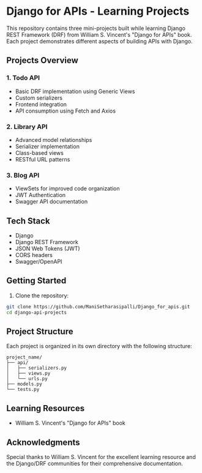 # Django for APIs - Learning Projects

This repository contains three mini-projects built while learning Django REST Framework (DRF) from William S. Vincent's "Django for APIs" book. Each project demonstrates different aspects of building APIs with Django.

## Projects Overview

### 1. Todo API
- Basic DRF implementation using Generic Views
- Custom serializers
- Frontend integration
- API consumption using Fetch and Axios

### 2. Library API
- Advanced model relationships
- Serializer implementation
- Class-based views
- RESTful URL patterns

### 3. Blog API
- ViewSets for improved code organization
- JWT Authentication
- Swagger API documentation

## Tech Stack
- Django
- Django REST Framework
- JSON Web Tokens (JWT)
- CORS headers
- Swagger/OpenAPI

## Getting Started

1. Clone the repository:
```bash
git clone https://github.com/ManiSetharasipalli/Django_for_apis.git
cd django-api-projects
```

## Project Structure
Each project is organized in its own directory with the following structure:
```
project_name/
├── api/
│   ├── serializers.py
│   ├── views.py
│   └── urls.py
├── models.py
└── tests.py
```

## Learning Resources
- William S. Vincent's "Django for APIs" book

## Acknowledgments
Special thanks to William S. Vincent for the excellent learning resource and the Django/DRF communities for their comprehensive documentation.
